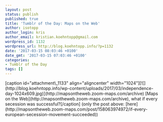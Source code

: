 ```yaml
---
layout: post
status: publish
published: true
title: 'Tumblr of the Day: Maps on the Web'
author: isotopp
author_login: kris
author_email: kristian.koehntopp@gmail.com
wordpress_id: 1132
wordpress_url: http://blog.koehntopp.info/?p=1132
date: '2017-03-15 08:03:46 +0100'
date_gmt: '2017-03-15 07:03:46 +0100'
categories:
- Tumblr of the Day
tags: []
---
```

<p>[caption id="attachment\_1133" align="aligncenter" width="1024"][![](http://blog.koehntopp.info/wp-content/uploads/2017/03/independence-day-1024x609.jpg)](http://mapsontheweb.zoom-maps.com/archive) [Maps on the Web](http://mapsontheweb.zoom-maps.com/archive), what if every secession was successful?[/caption] (only the post above: [here](http://mapsontheweb.zoom-maps.com/post/158063974972/if-every-european-secession-movement-succeeded))</p>
